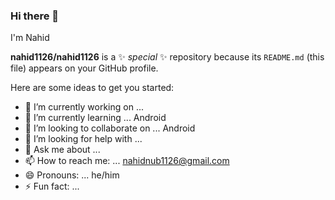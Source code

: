 ### Hi there 👋
I'm Nahid


**nahid1126/nahid1126** is a ✨ _special_ ✨ repository because its `README.md` (this file) appears on your GitHub profile.

Here are some ideas to get you started:

- 🔭 I’m currently working on ...
- 🌱 I’m currently learning ... Android
- 👯 I’m looking to collaborate on ... Android
- 🤔 I’m looking for help with ...
- 💬 Ask me about ...
- 📫 How to reach me: ... [nahidnub1126@gmail.com](https://mail.google.com/mail/u/0/#inbox?compose=new)
- 😄 Pronouns: ... he/him
- ⚡ Fun fact: ...

